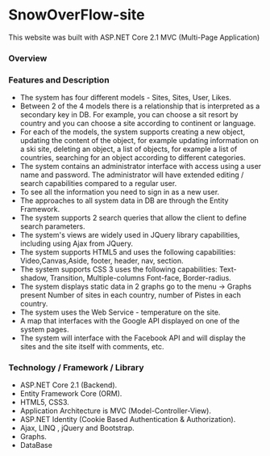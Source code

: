 # SnowOverFlow-site
This website was built with ASP.NET Core 2.1 MVC (Multi-Page Application)
### Overview

### Features and Description

* The system has four different models - Sites, Sites, User, Likes.
* Between 2 of the 4 models there is a relationship that is interpreted as a secondary key in DB. For example, you can choose a sit
resort by country and you can choose a site according to continent or language.
* For each of the models, the system supports creating a new object, updating the content of the object, for example updating information on a ski site, deleting an object, a list of objects, for example a list of countries, searching for an object according to different categories.
* The system contains an administrator interface with access using a user name and password. The administrator will have extended editing / search capabilities compared to a regular user.
* To see all the information you need to sign in as a new user.
* The approaches to all system data in DB are through the Entity Framework.
* The system supports 2 search queries that allow the client to define search parameters.
* The system's views are widely used in JQuery library capabilities, including using Ajax from JQuery.
* The system supports HTML5 and uses the following capabilities: Video,Canvas,Aside, footer, header, nav, section.
* The system supports CSS 3 uses the following capabilities: Text-shadow, Transition, Multiple-columns Font-face, Border-radius.
* The system displays static data in 2 graphs go to the menu -> Graphs present Number of sites in each country, number of Pistes in each country.
* The system uses the Web Service - temperature on the site.
* A map that interfaces with the Google API displayed on one of the system pages.
* The system will interface with the Facebook API and will display the sites and the site itself with comments, etc.

### Technology / Framework / Library
* ASP.NET Core 2.1 (Backend).
* Entity Framework Core (ORM).
* HTML5, CSS3.
* Application Architecture is MVC (Model-Controller-View).
* ASP.NET Identity (Cookie Based Authentication & Authorization).
* Ajax, LINQ , jQuery and Bootstrap.
* Graphs.
* DataBase


